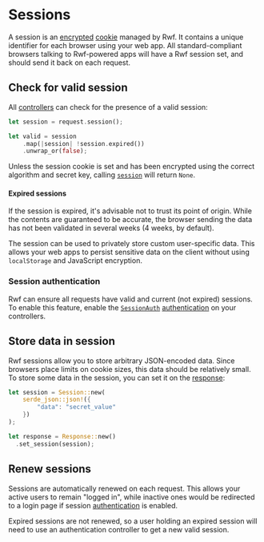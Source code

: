 # Sessions

A session is an [encrypted](../../encryption) [cookie](../cookies) managed by Rwf. It contains a unique identifier for each browser using your web app. All standard-compliant browsers talking to Rwf-powered apps will have a Rwf session set, and should send it back on each request.

## Check for valid session

All [controllers](../) can check for the presence of a valid session:

```rust
let session = request.session();

let valid = session
    .map(|session| !session.expired())
    .unwrap_or(false);
```

Unless the session cookie is set and has been encrypted using the correct algorithm and secret key, calling [`session`](https://docs.rs/rwf/latest/rwf/http/request/struct.Request.html#method.session) will return `None`.

#### Expired sessions
If the session is expired, it's advisable not to trust its point of origin. While the contents are guaranteed to be accurate, the browser sending the data has not been validated in several weeks (4 weeks, by default).

The session can be used to privately store custom user-specific data. This allows your web apps to persist sensitive data on the client without using `localStorage` and JavaScript encryption.

### Session authentication

Rwf can ensure all requests have valid and current (not expired) sessions. To enable this feature, enable the [`SessionAuth`](https://docs.rs/rwf/latest/rwf/controller/auth/struct.SessionAuth.html) [authentication](../authentication) on your controllers.

## Store data in session

Rwf sessions allow you to store arbitrary JSON-encoded data. Since browsers place limits on cookie sizes, this data should be relatively small. To store some data in the session, you can set it on the [response](../response):

```rust
let session = Session::new(
    serde_json::json!({
        "data": "secret_value"
    })
);

let response = Response::new()
  .set_session(session);
```

## Renew sessions

Sessions are automatically renewed on each request. This allows your active users to remain "logged in", while inactive ones would be redirected to a login page if session [authentication](../authentication) is enabled.

Expired sessions are not renewed, so a user holding an expired session will need to use an authentication controller to get a new valid session.
